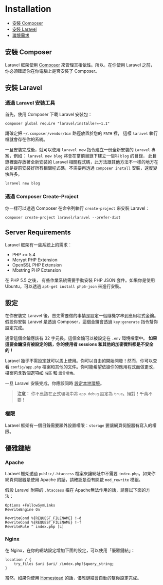 # Installation

- [安裝 Composer](#install-composer)
- [安裝 Laravel](#install-laravel)
- [環境需求](#server-requirements)

<a name="install-composer"></a>
## 安裝 Composer

Laravel 框架使用 [Composer](http://getcomposer.org) 來管理其相依性。所以，在你使用 Laravel 之前，你必須確認你在你電腦上是否安裝了 Composer。

<a name="install-laravel"></a>
## 安裝 Laravel

### 透過 Laravel 安裝工具

首先，使用 Composer 下載 Laravel 安裝包：

	composer global require "laravel/installer=~1.1"

請確定把 `~/.composer/vendor/bin` 路徑放置於您的 `PATH` 裡， 這樣 `laravel` 執行檔就會存在你的系統。

一旦安裝完成後，就可以使用 `laravel new` 指令建立一份全新安裝的 `Laravel` 專案，例如： `laravel new blog` 將會在當前目錄下建立一個叫 `blog` 的目錄， 此目錄裡面存放著全新安裝的 Laravel 相關程式碼，此方法跟其他方法不一樣的地方在於是提前安裝好所有相關程式碼，不需要再透過 `composer install` 安裝，速度變快許多。

	laravel new blog

### 透過 Composer Create-Project

你一樣可以透過 Composer 在命令列執行 `create-project` 來安裝 Laravel：

	composer create-project laravel/laravel --prefer-dist

<a name="server-requirements"></a>
## Server Requirements

Laravel 框架有一些系統上的需求：

- PHP >= 5.4
- Mcrypt PHP Extension
- OpenSSL PHP Extension
- Mbstring PHP Extension

在 PHP 5.5 之後， 有些作業系統需要手動安裝 PHP JSON 套件。如果你是使用 Ubuntu，可以透過 `apt-get install php5-json` 來進行安裝。

<a name="configuration"></a>
## 設定

在你安裝完 Laravel 後，首先需要做的事情是設定一個隨機字串到應用程式金鑰。假設你安裝 Laravel 是透過 Composer，這個金鑰會透過 `key:generate` 指令幫你設定完成。

通常這個金鑰應該有 32 字元長。這個金鑰可以被設定在 `.env` 環境檔案中。 **如果這要金鑰沒有被設定的話，你的使用者 sessions 和其他的加密資料都是不安全的！**

Laravel 幾乎不需設定就可以馬上使用。你可以自由的開始開發！然而，你可以查看 `config/app.php` 檔案和其他的文件。你可能希望依據你的應用程式而做更改，檔案包含數個選項如 `時區` 和 `語言環境`。

一旦 Laravel 安裝完成，你應該同時 [設定本地環境](/docs/5.0/configuration#environment-configuration)。

> **注意：** 你不應該在正式環境中將 `app.debug` 設定為 `true`。絕對！千萬不要！

<a name="permissions"></a>
### 權限

Laravel 框架有一個目錄需要額外設置權限：`storage` 要讓網頁伺服器有寫入的權限。

<a name="pretty-urls"></a>
## 優雅鏈結

### Apache

Laravel 框架透過 `public/.htaccess` 檔案來讓網址中不需要 `index.php`。如果你網頁伺服器是使用 Apache 的話，請確認是否有開啟 `mod_rewrite` 模組。

假設 Laravel 附帶的 `.htaccess` 檔在 Apache無法作用的話，請嘗試下面的方法：

	Options +FollowSymLinks
	RewriteEngine On

	RewriteCond %{REQUEST_FILENAME} !-d
	RewriteCond %{REQUEST_FILENAME} !-f
	RewriteRule ^ index.php [L]

### Nginx

在 Nginx，在你的網站設定增加下面的設定，可以使用「優雅鏈結」：

    location / {
        try_files $uri $uri/ /index.php?$query_string;
    }

當然，如果你使用 [Homestead](/docs/5.0/homestead) 的話，優雅鏈結會自動的幫你設定完成。

